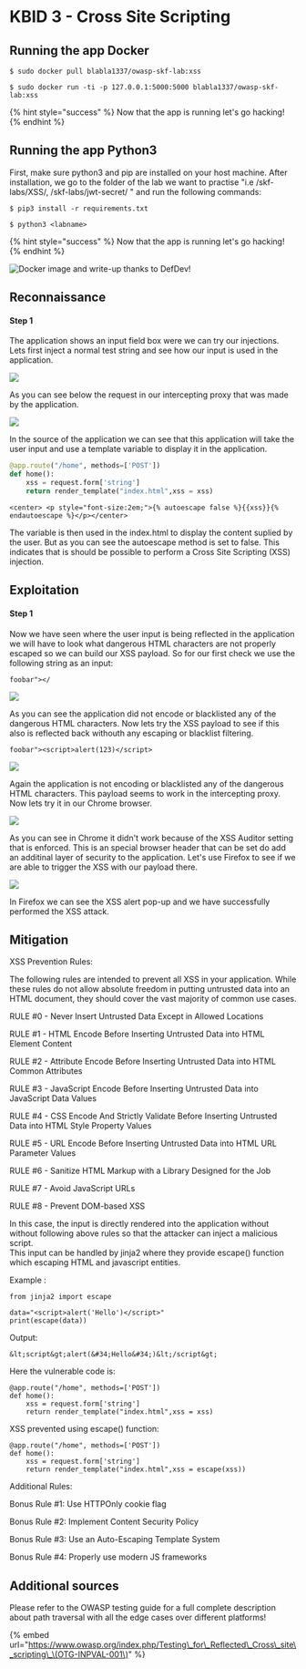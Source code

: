 # KBID 3 - Cross Site Scripting

## Running the app Docker

```text
$ sudo docker pull blabla1337/owasp-skf-lab:xss
```

```text
$ sudo docker run -ti -p 127.0.0.1:5000:5000 blabla1337/owasp-skf-lab:xss
```

{% hint style="success" %}
 Now that the app is running let's go hacking!
{% endhint %}

## Running the app Python3

First, make sure python3 and pip are installed on your host machine.
After installation, we go to the folder of the lab we want to practise
"i.e /skf-labs/XSS/, /skf-labs/jwt-secret/ " and run the following commands:

```
$ pip3 install -r requirements.txt
```

```
$ python3 <labname>
```

{% hint style="success" %}
 Now that the app is running let's go hacking!
{% endhint %}


![Docker image and write-up thanks to DefDev!](.gitbook/assets/logo.defdev.1608z.whtonblk.256.png)

## Reconnaissance

#### Step 1

The application shows an input field box were we can try our injections. Lets first inject a normal test string and see how our input is used in the application.

![](.gitbook/assets/screen-shot-2019-01-29-at-12.58.36.png)

As you can see below the request in our intercepting proxy that was made by the application.

![](.gitbook/assets/screen-shot-2019-01-29-at-13.01.50.png)

In the source of the application we can see that this application will take the user input and use a template variable to display it in the application.

```python
@app.route("/home", methods=['POST'])
def home():
    xss = request.form['string']
    return render_template("index.html",xss = xss)
```

```markup
<center> <p style="font-size:2em;">{% autoescape false %}{{xss}}{% endautoescape %}</p></center>
```

The variable is then used in the index.html to display the content suplied by the user. But as you can see the autoescape method is set to false. This indicates that is should be possible to perform a Cross Site Scripting \(XSS\) injection.

## Exploitation

#### Step 1

Now we have seen where the user input is being reflected in the application we will have to look what dangerous HTML characters are not properly escaped so we can build our XSS payload. So for our first check we use the following string as an input:

```text
foobar"></
```

![](.gitbook/assets/screen-shot-2019-01-29-at-13.02.25.png)

As you can see the application did not encode or blacklisted any of the dangerous HTML characters. Now lets try the XSS payload to see if this also is reflected back withouth any escaping or blacklist filtering.

```text
foobar"><script>alert(123)</script>
```

![](.gitbook/assets/screen-shot-2019-01-29-at-13.03.01.png)

Again the application is not encoding or blacklisted any of the dangerous HTML characters. This payload seems to work in the intercepting proxy. Now lets try it in our Chrome browser.

![](.gitbook/assets/screen-shot-2019-01-29-at-13.08.38.png)

As you can see in Chrome it didn't work because of the XSS Auditor setting that is enforced. This is an special browser header that can be set do add an additinal layer of security to the application. Let's use Firefox to see if we are able to trigger the XSS with our payload there.

![](.gitbook/assets/screen-shot-2019-01-29-at-13.05.36.png)

In Firefox we can see the XSS alert pop-up and we have successfully performed the XSS attack.


## Mitigation

XSS Prevention Rules:

The following rules are intended to prevent all XSS in your application. While these rules do not allow absolute freedom in putting untrusted data into an HTML document, they should cover the vast majority of common use cases.

RULE #0 - Never Insert Untrusted Data Except in Allowed Locations

RULE #1 - HTML Encode Before Inserting Untrusted Data into HTML Element Content

RULE #2 - Attribute Encode Before Inserting Untrusted Data into HTML Common Attributes

RULE #3 - JavaScript Encode Before Inserting Untrusted Data into JavaScript Data Values

RULE #4 - CSS Encode And Strictly Validate Before Inserting Untrusted Data into HTML Style Property Values

RULE #5 - URL Encode Before Inserting Untrusted Data into HTML URL Parameter Values

RULE #6 - Sanitize HTML Markup with a Library Designed for the Job

RULE #7 - Avoid JavaScript URLs

RULE #8 - Prevent DOM-based XSS

In this case, the input is directly rendered into the application without without following above rules so that the attacker can inject a malicious script.\
This input can be handled by jinja2 where they provide escape() function which escaping HTML and javascript entities.

Example :
```
from jinja2 import escape

data="<script>alert('Hello')</script>"
print(escape(data))
```

Output:
```
&lt;script&gt;alert(&#34;Hello&#34;)&lt;/script&gt;
```
Here the vulnerable code is:
```
@app.route("/home", methods=['POST'])
def home():
    xss = request.form['string']
    return render_template("index.html",xss = xss)
```

XSS prevented using escape() function:
```
@app.route("/home", methods=['POST'])
def home():
    xss = request.form['string']
    return render_template("index.html",xss = escape(xss))
```

Additional Rules:

Bonus Rule #1: Use HTTPOnly cookie flag

Bonus Rule #2: Implement Content Security Policy

Bonus Rule #3: Use an Auto-Escaping Template System

Bonus Rule #4: Properly use modern JS frameworks

## Additional sources

Please refer to the OWASP testing guide for a full complete description about path traversal with all the edge cases over different platforms!

{% embed url="https://www.owasp.org/index.php/Testing\_for\_Reflected\_Cross\_site\_scripting\_\(OTG-INPVAL-001\)" %}
